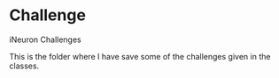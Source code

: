 # Challenge
iNeuron Challenges

This is the folder where I have save some of the challenges given in the classes.
